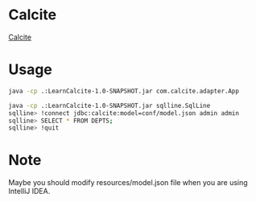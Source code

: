 # Calcite

[Calcite](https://calcite.apache.org)

# Usage

```bash
java -cp .:LearnCalcite-1.0-SNAPSHOT.jar com.calcite.adapter.App
```

```bash
java -cp .:LearnCalcite-1.0-SNAPSHOT.jar sqlline.SqlLine
sqlline> !connect jdbc:calcite:model=conf/model.json admin admin
sqlline> SELECT * FROM DEPTS;
sqlline> !quit
```

# Note

Maybe you should modify resources/model.json file when you are using IntelliJ IDEA.
